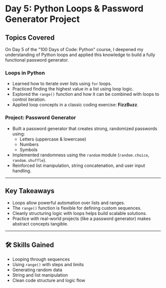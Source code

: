 # Day 5: Python Loops & Password Generator Project

##  Topics Covered

On Day 5 of the "100 Days of Code: Python" course, I deepened my understanding of Python loops and applied this knowledge to build a fully functional password generator.

###  Loops in Python
- Learned how to iterate over lists using `for` loops.
- Practiced finding the highest value in a list using loop logic.
- Explored the `range()` function and how it can be combined with loops to control iteration.
- Applied loop concepts in a classic coding exercise: **FizzBuzz**.

###  Project: Password Generator
- Built a password generator that creates strong, randomized passwords using:
  - Letters (uppercase & lowercase)
  - Numbers
  - Symbols
- Implemented randomness using the `random` module (`random.choice`, `random.shuffle`).
- Reinforced list manipulation, string concatenation, and user input handling.

---

## Key Takeaways

- Loops allow powerful automation over lists and ranges.
- The `range()` function is flexible for defining custom sequences.
- Cleanly structuring logic with loops helps build scalable solutions.
- Practice with real-world projects (like a password generator) makes abstract concepts tangible.

---

## 🛠 Skills Gained

- Looping through sequences
- Using `range()` with steps and limits
- Generating random data
- String and list manipulation
- Clean code structure and logic flow
